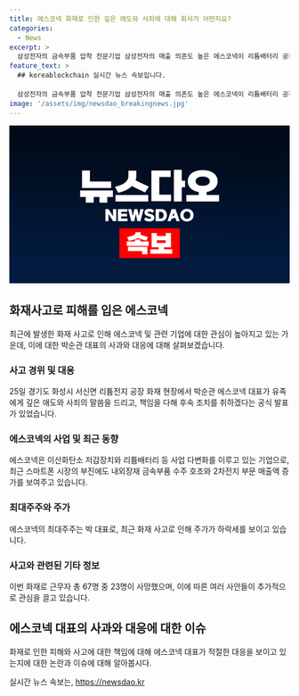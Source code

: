 ```yaml
---
title: 에스코넥 화재로 인한 깊은 애도와 사죄에 대해 회사가 어떤지요?
categories:
  - News
excerpt: >
  삼성전자의 금속부품 압착 전문기업 삼성전자의 매출 의존도 높은 에스코넥이 리튬배터리 공장 화재로 인한 대국민 사과에 나섰다. 이번 화재로 23명이 사망했고, 사고에 대한 책임을 진지하게 다루고자 하는 의지를 밝히며 심리적 지원을 약속했다. 에스코넥은 리튬전지를 제조하는 아리셀을 포함해 여러 법인을 보유하고 있으며, 최대주주인 박 대표는 14.14%의 지분을 보유하고 있다. 에스코넥의 주가는 이번 화재 이후 지속적인 하락세를 보이고 있다.
feature_text: >
  ## koreablockchain 실시간 뉴스 속보입니다.

  삼성전자의 금속부품 압착 전문기업 삼성전자의 매출 의존도 높은 에스코넥이 리튬배터리 공장 화재로 인한 대국민 사과에 나섰다. 이번 화재로 23명이 사망했고, 사고에 대한 책임을 진지하게 다루고자 하는 의지를 밝히며 심리적 지원을 약속했다. 에스코넥은 리튬전지를 제조하는 아리셀을 포함해 여러 법인을 보유하고 있으며, 최대주주인 박 대표는 14.14%의 지분을 보유하고 있다. 에스코넥의 주가는 이번 화재 이후 지속적인 하락세를 보이고 있다.
image: '/assets/img/newsdao_breakingnews.jpg'
---
```


<p><img src="/assets/img/newsdao_breakingnews.jpg" alt="koreablockchain 속보" /></p>

<h2 data-ke-size="size26">화재사고로 피해를 입은 에스코넥</h2>

<p data-ke-size="size16">최근에 발생한 화재 사고로 인해 에스코넥 및 관련 기업에 대한 관심이 높아지고 있는 가운데, 이에 대한 박순관 대표의 사과와 대응에 대해 살펴보겠습니다.</p>

<h3>사고 경위 및 대응</h3>

<p data-ke-size="size16">25일 경기도 화성시 서신면 리튬전지 공장 화재 현장에서 박순관 에스코넥 대표가 유족에게 깊은 애도와 사죄의 말씀을 드리고, 책임을 다해 후속 조치를 취하겠다는 공식 발표가 있었습니다.</p>

<h3>에스코넥의 사업 및 최근 동향</h3>

<p data-ke-size="size16">에스코넥은 이산화탄소 저감장치와 리튬배터리 등 사업 다변화를 이루고 있는 기업으로, 최근 스마트폰 시장의 부진에도 내외장재 금속부품 수주 호조와 2차전지 부문 매출액 증가를 보여주고 있습니다.</p>

<h3>최대주주와 주가</h3>

<p data-ke-size="size16">에스코넥의 최대주주는 박 대표로, 최근 화재 사고로 인해 주가가 하락세를 보이고 있습니다.</p>

<h3>사고와 관련된 기타 정보</h3>

<p data-ke-size="size16">이번 화재로 근무자 총 67명 중 23명이 사망했으며, 이에 따른 여러 사안들이 추가적으로 관심을 끌고 있습니다.</p>

<h2 data-ke-size="size26">에스코넥 대표의 사과와 대응에 대한 이슈</h2>

<p data-ke-size="size16">화재로 인한 피해와 사고에 대한 책임에 대해 에스코넥 대표가 적절한 대응을 보이고 있는지에 대한 논란과 이슈에 대해 알아봅시다.</p>
실시간 뉴스 속보는, <a href="https://newsdao.kr" rel="dofollow">https://newsdao.kr</a>


